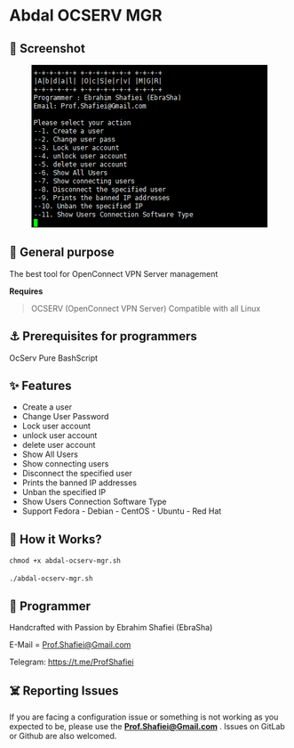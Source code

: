 # Abdal OCSERV MGR
## 👀 Screenshot
<p align="center"><img src="Screenshot.png?raw=true"></p>

 ## 💎 General purpose

The best tool for OpenConnect VPN Server management


**Requires**
> OCSERV (OpenConnect VPN Server)
> Compatible with all Linux
>
## ⚓ Prerequisites for programmers
 OcServ
 Pure BashScript

## ✨ Features

- Create a user
- Change User Password 
- Lock user account
- unlock user account
- delete user account
- Show All Users
- Show connecting users
- Disconnect the specified user
- Prints the banned IP addresses
- Unban the specified IP
- Show Users Connection Software Type
- Support Fedora - Debian - CentOS - Ubuntu - Red Hat

## 📝️ How it Works?

    chmod +x abdal-ocserv-mgr.sh
    
    ./abdal-ocserv-mgr.sh


## 🤵 Programmer
Handcrafted with Passion by Ebrahim Shafiei (EbraSha)

E-Mail = Prof.Shafiei@Gmail.com

Telegram: https://t.me/ProfShafiei



## ☠️ Reporting Issues

If you are facing a configuration issue or something is not working as you expected to be, please use the **Prof.Shafiei@Gmail.com** . Issues on GitLab  or Github are also welcomed.

